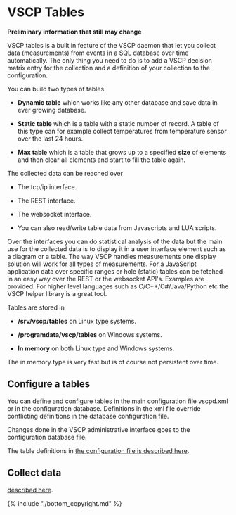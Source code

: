 # VSCP Tables

**Preliminary information that still may change**

VSCP tables is a built in feature of the VSCP daemon that let you collect data (measurements) from events in a SQL database over time automatically. The only thing you need to do is to add a VSCP decision matrix entry for the collection and a definition of your collection to the configuration.

You can build two types of tables


*  **Dynamic table** which works like any other database and save data in ever growing database.

*  **Static table** which is a table with a static number of record. A table of this type can for example collect temperatures from temperature sensor over the last 24 hours.

*  **Max table** which is a table that grows up to a specified **size** of elements and then clear all elements and start to fill the table again.

The collected data can be reached over


*  The tcp/ip interface.

*  The REST interface.

*  The websocket interface.

*  You can also read/write table data from Javascripts and LUA scripts.

Over the interfaces you can do statistical analysis of the data but the main use for the collected data is to display it in a user interface element such as a diagram or a table. The way VSCP handles measurements one display solution will work for all types of measurements. For a JavaScript application data over specific ranges or hole (static) tables can be fetched in an easy way over the REST or the websocket API's. Examples are provided. For higher level languages such as C/C++/C#/Java/Python etc the VSCP helper library is a great tool.

Tables are stored in


*  **/srv/vscp/tables** on Linux type systems.

*  **/programdata/vscp/tables** on Windows systems.

*  **In memory** on both Linux type and Windows systems.

The in memory type is very fast but is of course not persistent over time.

## Configure a tables

You can define and configure tables in the main configuration file vscpd.xml or in the configuration database. Definitions in the xml file override conflicting definitions in the database configuration file. 

Changes done in the VSCP administrative interface goes to the configuration database file.

The table definitions in [the configuration file is described here](http://www.vscp.org/docs/vscpd/doku.php?id=configuring_the_vscp_daemon#tables).

## Collect data

[described here](http://www.vscp.org/docs/vscpd/doku.php?id=vscp_daemon_decision_matrix#write_table).

{% include "./bottom_copyright.md" %}
